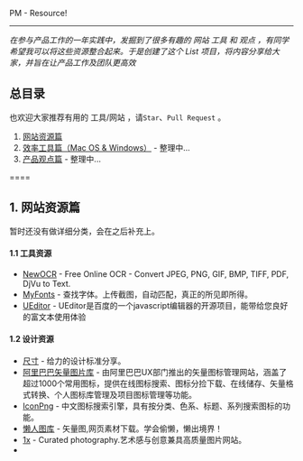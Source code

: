 PM - Resource!

----

*在参与产品工作的一年实践中，发掘到了很多有趣的 网站 工具 和 观点 ，有同学希望我可以将这些资源整合起来。于是创建了这个 List 项目，将内容分享给大家，并旨在让产品工作及团队更高效*

## 总目录

也欢迎大家推荐有用的 工具/网站 ，请`Star`、`Pull Request` 。

1. [网站资源篇]()
2. [效率工具篇（Mac OS & Windows）]() - 整理中...
3. [产品观点篇]() - 整理中...

====

## 1. 网站资源篇 

暂时还没有做详细分类，会在之后补充上。

#### 1.1 工具资源

+   [NewOCR](http://www.newocr.com/) - Free Online OCR - Convert JPEG, PNG, GIF, BMP, TIFF, PDF, DjVu to Text.
+   [MyFonts](http://www.myfonts.com/WhatTheFont/) - 查找字体。上传截图，自动匹配，真正的所见即所得。
+   [UEditor](http://ueditor.baidu.com/website/onlinedemo.html) - UEditor是百度的一个javascript编辑器的开源项目，能带给您良好的富文本使用体验

#### 1.2 设计资源

+   [尺寸](http://chicun.in/) - 给力的设计标准分享。
+   [阿里巴巴矢量图片库](http://www.iconfont.cn) - 由阿里巴巴UX部门推出的矢量图标管理网站，涵盖了超过1000个常用图标，提供在线图标搜索、图标分捡下载、在线储存、矢量格式转换、个人图标库管理及项目图标管理等功能。
+   [IconPng](http://www.iconpng.com/) - 中文图标搜索引擎，具有按分类、色系、标题、系列搜索图标的功能。
+   [懒人图库](http://www.lanrentuku.com/) - 矢量图,网页素材下载。学会偷懒，懒出境界！
+   [1x](http://1x.com/) - Curated photography.艺术感与创意兼具高质量图片网站。
+   
